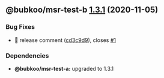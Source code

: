 ## @bubkoo/msr-test-b [1.3.1](https://github.com/bubkoo/semantic-release-monorepo/compare/@bubkoo/msr-test-b@1.3.0...@bubkoo/msr-test-b@1.3.1) (2020-11-05)


### Bug Fixes

* 🐛 release comment ([cd3c9d9](https://github.com/bubkoo/semantic-release-monorepo/commit/cd3c9d95437b2c9cd7aa07b478495be642b94ef2)), closes [#1](https://github.com/bubkoo/semantic-release-monorepo/issues/1)





### Dependencies

* **@bubkoo/msr-test-a:** upgraded to 1.3.1
